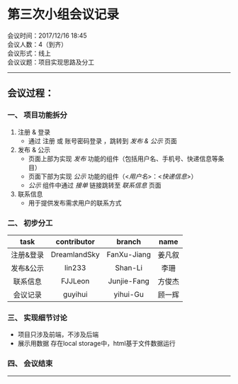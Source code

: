 # 第三次小组会议记录

会议时间：2017/12/16  18:45</br>
会议人数：4（到齐）</br>
会议形式：线上</br>
会议议题：项目实现思路及分工</br>
*******
## 会议过程：
### 一、 项目功能拆分
1. 注册 & 登录
    - 通过 注册 或 账号密码登录 ，跳转到 *发布 & 公示* 页面
2. 发布 & 公示
    - 页面上部为实现 *发布* 功能的组件（包括用户名、手机号、快递信息等条目）
    - 页面下部为实现 *公示* 功能的组件（<*用户名*>：<*快递信息*>）
    - *公示* 组件中通过 *接单* 链接跳转至 *联系信息* 页面
3. 联系信息
    - 用于提供发布需求用户的联系方式

### 二、 初步分工
|  task  | contributor |  branch   | name|
|:------:|:-----------:|:---------:|:---:|
|注册&登录|DreamlandSky|FanXu-Jiang|姜凡叙|
|发布&公示|lin233      |Shan-Li    | 李珊 |
|联系信息 |FJJLeon     |Junjie-Fang|方俊杰|
|会议记录 |guyihui     |yihui-Gu   |顾一辉|

### 三、 实现细节讨论
- 项目只涉及前端，不涉及后端
- 展示用数据 存在local storage中，html基于文件数据运行

### 四、 会议结束
*******